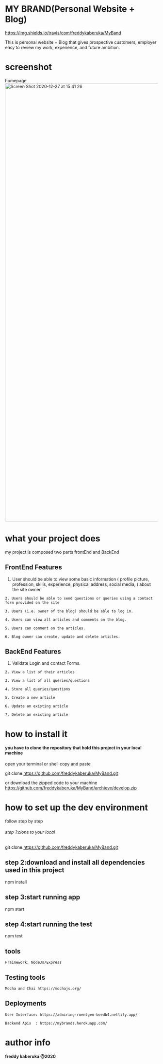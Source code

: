 
# MY BRAND(Personal Website + Blog)
https://img.shields.io/travis/com/freddykaberuka/MyBand

This is personal website + Blog that gives prospective customers, employer easy to review my work, experience, and future ambition.
# screenshot
homepage
<img width="1440" alt="Screen Shot 2020-12-27 at 15 41 26" src="https://user-images.githubusercontent.com/26603127/103173748-b590e200-4865-11eb-85ad-517fd03184d3.png">


# what your project does

my project is composed two parts frontEnd and BackEnd 

## FrontEnd Features

  1. User should be able to view some basic information ( profile picture, profession, skills, experience, physical address, social media, ) about the site owner
  
	2. Users should be able to send questions or queries using a contact form provided on the site
  
	3. Users (i.e. owner of the blog) should be able to log in.
  
	4. Users can view all articles and comments on the blog.
  
	5. Users can comment on the articles.
  
	6. Blog owner can create, update and delete articles.
	
## BackEnd Features

  1. Validate Login and contact Forms.
	
	2. View a list of their articles
	
	3. View a list of all queries/questions
	
	4. Store all queries/questions
	
	5. Create a new article
	
	6. Update an existing article
	
	7. Delete an existing article

# how to install it
#### you have to clone the repository that hold this project in your local machine

open your terminal or shell copy and paste 

git clone https://github.com/freddykaberuka/MyBand.git

or download the zipped code to your machine https://github.com/freddykaberuka/MyBand/archieve/develop.zip

# how to set up the dev environment

follow step by step
###### step 1:clone to your local

git clone https://github.com/freddykaberuka/MyBand.git


## step 2:download and install all dependencies used in this project

 npm install

## step 3:start running app

 npm start

## step 4:start running the test

 npm test

## tools

	Fraimework: NodeJs/Express

## Testing tools

	Mocha and Chai https://mochajs.org/
	

## Deployments
	
	User Interface: https://admiring-roentgen-beedb4.netlify.app/
	
	Backend Apis  : https://mybrands.herokuapp.com/
	
	
# author info

#### freddy kaberuka    @2020
